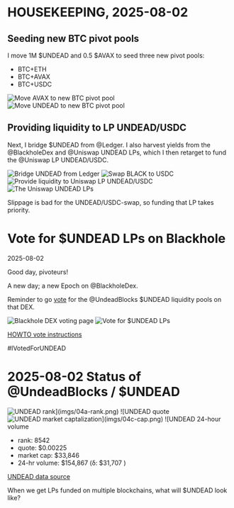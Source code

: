 # HOUSEKEEPING, 2025-08-02

## Seeding new BTC pivot pools

I move 1M $UNDEAD and 0.5 $AVAX to seed three new pivot pools:

* BTC+ETH
* BTC+AVAX
* BTC+USDC

![Move AVAX to new BTC pivot pool](imgs/01a-avax-to-btc.png)
![Move UNDEAD to new BTC pivot pool](imgs/01b-undead-to-btc.png)

## Providing liquidity to LP UNDEAD/USDC

Next, I bridge $UNDEAD from @Ledger. I also harvest yields from the @BlackholeDex and @Uniswap UNDEAD LPs, which I then retarget to fund the @Uniswap LP UNDEAD/USDC. 

![Bridge UNDEAD from Ledger](imgs/02a-to-treas.png)
![Swap BLACK to USDC](imgs/02b-black-usdc-swap.png)
![Provide liquidity to Uniswap LP UNDEAD/USDC](imgs/02c-provide.png)
![The Uniswap UNDEAD LPs](imgs/02d-uniswap-lps.png)

Slippage is bad for the UNDEAD/USDC-swap, so funding that LP takes priority. 


# Vote for $UNDEAD LPs on Blackhole 

2025-08-02 

Good day, pivoteurs! 

A new day; a new Epoch on @BlackholeDex. 

Reminder to go [vote](https://blackhole.xyz/vote) for the @UndeadBlocks $UNDEAD liquidity pools on that DEX.

![Blackhole DEX voting page](imgs/03a-vote.png) 
![Vote for $UNDEAD LPs](imgs/03b-voted.png) 

[HOWTO vote instructions](https://x.com/pivocateur/status/1945637734682341791)

#IVotedForUNDEAD 
# 2025-08-02 Status of @UndeadBlocks / $UNDEAD 

![$UNDEAD rank](imgs/04a-rank.png) 
![$UNDEAD quote](imgs/04b-quote.png) 
![$UNDEAD market captalization](imgs/04c-cap.png) 
![$UNDEAD 24-hour volume](imgs/04d-vol.png) 

* rank: 8542 
* quote: $0.00225 
* market cap: $33,846 
* 24-hr volume: $154,867 (δ: $31,707 ) 


[UNDEAD data source](https://www.coingecko.com/en/coins/undead-blocks) 



When we get LPs funded on multiple blockchains, what will $UNDEAD look like? 

